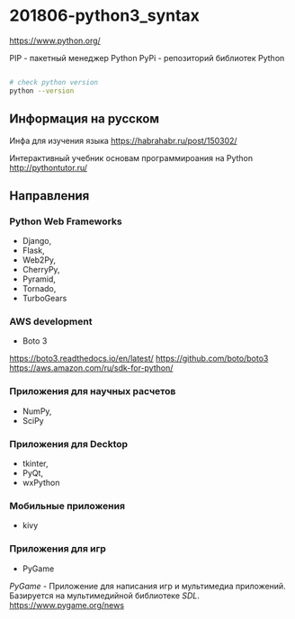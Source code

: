 # 201806-python3_syntax

https://www.python.org/

PIP - пакетный менеджер Python
PyPi - репозиторий библиотек Python

```bash

# check python version
python --version

```

## Информация на русском

Инфа для изучения языка
https://habrahabr.ru/post/150302/

Интерактивный учебник основам программироания на Python
http://pythontutor.ru/

## Направления

### Python Web Frameworks

- Django,
- Flask,
- Web2Py,
- CherryPy,
- Pyramid,
- Tornado,
- TurboGears

### AWS development

- Boto 3

https://boto3.readthedocs.io/en/latest/
https://github.com/boto/boto3
https://aws.amazon.com/ru/sdk-for-python/

### Приложения для научных расчетов

- NumPy,
- SciPy

### Приложения для Decktop

- tkinter,
- PyQt,
- wxPython

### Мобильные приложения

- kivy

### Приложения для игр

- PyGame

*PyGame* - Приложение для написания игр и мультимедиа приложений. Базируется на мультимедийной библиотеке *SDL*.
https://www.pygame.org/news
